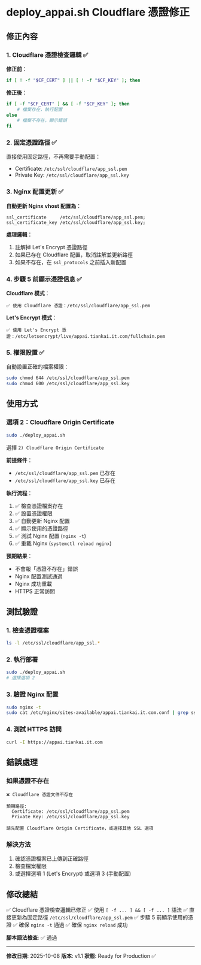 # deploy_appai.sh Cloudflare 憑證修正

## 修正內容

### 1. Cloudflare 憑證檢查邏輯 ✅

**修正前**：
```bash
if [ ! -f "$CF_CERT" ] || [ ! -f "$CF_KEY" ]; then
```

**修正後**：
```bash
if [ -f "$CF_CERT" ] && [ -f "$CF_KEY" ]; then
    # 檔案存在，執行配置
else
    # 檔案不存在，顯示錯誤
fi
```

### 2. 固定憑證路徑 ✅

直接使用固定路徑，不再需要手動配置：
- Certificate: `/etc/ssl/cloudflare/app_ssl.pem`
- Private Key: `/etc/ssl/cloudflare/app_ssl.key`

### 3. Nginx 配置更新 ✅

**自動更新 Nginx vhost 配置為**：
```nginx
ssl_certificate     /etc/ssl/cloudflare/app_ssl.pem;
ssl_certificate_key /etc/ssl/cloudflare/app_ssl.key;
```

**處理邏輯**：
1. 註解掉 Let's Encrypt 憑證路徑
2. 如果已存在 Cloudflare 配置，取消註解並更新路徑
3. 如果不存在，在 `ssl_protocols` 之前插入新配置

### 4. 步驟 5 前顯示憑證信息 ✅

**Cloudflare 模式**：
```
✅ 使用 Cloudflare 憑證：/etc/ssl/cloudflare/app_ssl.pem
```

**Let's Encrypt 模式**：
```
✅ 使用 Let's Encrypt 憑證：/etc/letsencrypt/live/appai.tiankai.it.com/fullchain.pem
```

### 5. 權限設置 ✅

自動設置正確的檔案權限：
```bash
sudo chmod 644 /etc/ssl/cloudflare/app_ssl.pem
sudo chmod 600 /etc/ssl/cloudflare/app_ssl.key
```

## 使用方式

### 選項 2：Cloudflare Origin Certificate

```bash
sudo ./deploy_appai.sh
```

選擇 `2) Cloudflare Origin Certificate`

**前提條件**：
- `/etc/ssl/cloudflare/app_ssl.pem` 已存在
- `/etc/ssl/cloudflare/app_ssl.key` 已存在

**執行流程**：
1. ✅ 檢查憑證檔案存在
2. ✅ 設置憑證權限
3. ✅ 自動更新 Nginx 配置
4. ✅ 顯示使用的憑證路徑
5. ✅ 測試 Nginx 配置 (`nginx -t`)
6. ✅ 重載 Nginx (`systemctl reload nginx`)

**預期結果**：
- 不會報「憑證不存在」錯誤
- Nginx 配置測試通過
- Nginx 成功重載
- HTTPS 正常訪問

## 測試驗證

### 1. 檢查憑證檔案
```bash
ls -l /etc/ssl/cloudflare/app_ssl.*
```

### 2. 執行部署
```bash
sudo ./deploy_appai.sh
# 選擇選項 2
```

### 3. 驗證 Nginx 配置
```bash
sudo nginx -t
sudo cat /etc/nginx/sites-available/appai.tiankai.it.com.conf | grep ssl_certificate
```

### 4. 測試 HTTPS 訪問
```bash
curl -I https://appai.tiankai.it.com
```

## 錯誤處理

### 如果憑證不存在
```
❌ Cloudflare 憑證文件不存在

預期路徑:
  Certificate: /etc/ssl/cloudflare/app_ssl.pem
  Private Key: /etc/ssl/cloudflare/app_ssl.key

請先配置 Cloudflare Origin Certificate，或選擇其他 SSL 選項
```

### 解決方法
1. 確認憑證檔案已上傳到正確路徑
2. 檢查檔案權限
3. 或選擇選項 1 (Let's Encrypt) 或選項 3 (手動配置)

## 修改總結

✅ Cloudflare 憑證檢查邏輯已修正
✅ 使用 `[ -f ... ] && [ -f ... ]` 語法
✅ 直接更新為固定路徑 `/etc/ssl/cloudflare/app_ssl.pem`
✅ 步驟 5 前顯示使用的憑證
✅ 確保 `nginx -t` 通過
✅ 確保 `nginx reload` 成功

**腳本語法檢查**: ✅ 通過

---

**修改日期**: 2025-10-08
**版本**: v1.1
**狀態**: Ready for Production ✅
